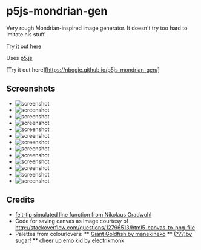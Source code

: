 # p5js-mondrian-gen
Very rough Mondrian-inspired image generator.  It doesn't try too hard to imitate his stuff.

[Try it out here](https://nbogie.github.io/p5js-mondrian-gen/)

Uses [p5.js](https://p5js.org/)



[Try it out here][https://nbogie.github.io/p5js-mondrian-gen/]

## Screenshots

* ![screenshot](docs/screenshots/mymondrian1.png)
* ![screenshot](docs/screenshots/mymondrian2.png)
* ![screenshot](docs/screenshots/mymondrian3.png)
* ![screenshot](docs/screenshots/mymondrian4.png)
* ![screenshot](docs/screenshots/mymondrian5_inverted.png)
* ![screenshot](docs/screenshots/mymondrian6.png)
* ![screenshot](docs/screenshots/mymondrian7.png)
* ![screenshot](docs/screenshots/mymondrian8.png)
* ![screenshot](docs/screenshots/mymondrian9.png)
* ![screenshot](docs/screenshots/mymondrian10.png)
* ![screenshot](docs/screenshots/mymondrian11.png)
* ![screenshot](docs/screenshots/mymondrian12.png)
* ![screenshot](docs/screenshots/mymondrian13.png)

## Credits

* [felt-tip simulated line function from Nikolaus Gradwohl](https://www.local-guru.net/blog/2010/4/23/simulation-of-hand-drawn-lines-in-processing)
* Code for saving canvas as image courtesy of http://stackoverflow.com/questions/12796513/html5-canvas-to-png-file
* Palettes from colourlovers:
** [Giant Goldfish by manekineko](http://www.colourlovers.com/palette/92095/Giant_Goldfish)
** [(???)by sugar!](http://www.colourlovers.com/palette/629637/())
** [cheer up emo kid by electrikmonk](http://www.colourlovers.com/palette/1930/cheer_up_emo_kid)
